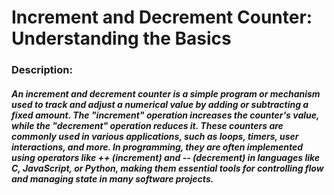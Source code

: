 # Increment and Decrement Counter: Understanding the Basics
### Description:
##### An increment and decrement counter is a simple program or mechanism used to track and adjust a numerical value by adding or subtracting a fixed amount. The "increment" operation increases the counter's value, while the "decrement" operation reduces it. These counters are commonly used in various applications, such as loops, timers, user interactions, and more. In programming, they are often implemented using operators like ++ (increment) and -- (decrement) in languages like C, JavaScript, or Python, making them essential tools for controlling flow and managing state in many software projects.
